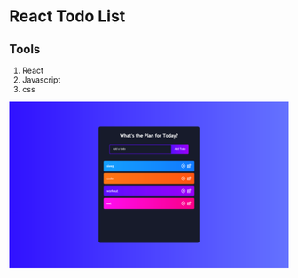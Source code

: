 # React Todo List
## Tools
1. React
2. Javascript
3. css

![Todo](screencapture-localhost-3000-2021-07-31-19_58_44.png)